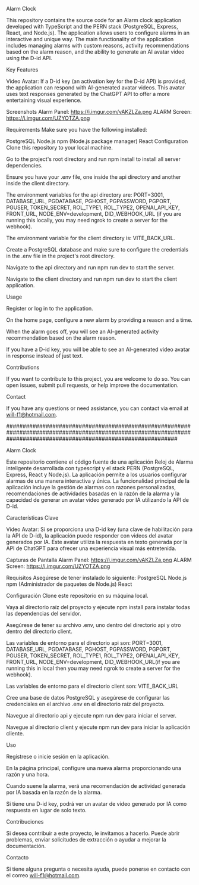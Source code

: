 Alarm Clock 

This repository contains the source code for an Alarm clock application developed with TypeScript and the PERN stack (PostgreSQL, Express, React, and Node.js). The application allows users to configure alarms in an interactive and unique way. The main functionality of the application includes managing alarms with custom reasons, activity recommendations based on the alarm reason, and the ability to generate an AI avatar video using the D-id API.

Key Features

Video Avatar: If a D-id key (an activation key for the D-id API) is provided, the application can respond with AI-generated avatar videos. This avatar uses text responses generated by the ChatGPT API to offer a more entertaining visual experience.

Screenshots
Alarm Panel: https://i.imgur.com/vAKZLZa.png
ALARM Screen: https://i.imgur.com/UZYOTZA.png

Requirements
Make sure you have the following installed:

PostgreSQL
Node.js
npm (Node.js package manager)
React
Configuration
Clone this repository to your local machine.

Go to the project's root directory and run npm install to install all server dependencies.

Ensure you have your .env file, one inside the api directory and another inside the client directory.

The environment variables for the api directory are: PORT=3001, DATABASE_URL, PGDATABASE, PGHOST, PGPASSWORD, PGPORT, PGUSER, TOKEN_SECRET, ROL_TYPE1, ROL_TYPE2, OPENAI_API_KEY, FRONT_URL, NODE_ENV=development, DID_WEBHOOK_URL (if you are running this locally, you may need ngrok to create a server for the webhook).

The environment variable for the client directory is: VITE_BACK_URL.

Create a PostgreSQL database and make sure to configure the credentials in the .env file in the project's root directory.

Navigate to the api directory and run npm run dev to start the server.

Navigate to the client directory and run npm run dev to start the client application.

Usage

Register or log in to the application.

On the home page, configure a new alarm by providing a reason and a time.

When the alarm goes off, you will see an AI-generated activity recommendation based on the alarm reason.

If you have a D-id key, you will be able to see an AI-generated video avatar in response instead of just text.

Contributions

If you want to contribute to this project, you are welcome to do so. You can open issues, submit pull requests, or help improve the documentation.

Contact

If you have any questions or need assistance, you can contact via email at will-f1@hotmail.com.

####################################################################################################################################################################

Alarm Clock 

Este repositorio contiene el código fuente de una aplicación Reloj de Alarma inteligente desarrollada con typescript y el stack PERN (PostgreSQL, Express, React y Node.js). La aplicación permite a los usuarios configurar alarmas de una manera interactiva y única. La funcionalidad principal de la aplicación incluye la gestión de alarmas con razones personalizadas, recomendaciones de actividades basadas en la razón de la alarma y la capacidad de generar un avatar video generado por IA utilizando la API de D-id.

Características Clave

Video Avatar: Si se proporciona una D-id key (una clave de habilitación para la API de D-id), la aplicación puede responder con videos del avatar generados por IA. Este avatar utiliza la respuesta en texto generada por la API de ChatGPT para ofrecer una experiencia visual más entretenida.

Capturas de Pantalla
Alarm Panel: https://i.imgur.com/vAKZLZa.png
ALARM Screen: https://i.imgur.com/UZYOTZA.png

Requisitos
Asegúrese de tener instalado lo siguiente:
PostgreSQL
Node.js
npm (Administrador de paquetes de Node.js)
React

Configuración
Clone este repositorio en su máquina local.

Vaya al directorio raíz del proyecto y ejecute npm install para instalar todas las dependencias del servidor.

Asegúrese de tener su archivo .env, uno dentro del directorio api y otro dentro del directorio client. 

Las variables de entorno para el directorio api son: PORT=3001, DATABASE_URL, PGDATABASE, PGHOST, PGPASSWORD, PGPORT, PGUSER, TOKEN_SECRET, ROL_TYPE1, ROL_TYPE2, OPENAI_API_KEY, FRONT_URL, NODE_ENV=development, DID_WEBHOOK_URL(if you are running this in local then you may need ngrok to create a server for the webhook).

Las variables de entorno para el directorio client son: VITE_BACK_URL

Cree una base de datos PostgreSQL y asegúrese de configurar las credenciales en el archivo .env en el directorio raíz del proyecto.

Navegue al directorio api y ejecute npm run dev para iniciar el server.

Navegue al directorio client y ejecute npm run dev para iniciar la aplicación cliente.

Uso

Regístrese o inicie sesión en la aplicación.

En la página principal, configure una nueva alarma proporcionando una razón y una hora.

Cuando suene la alarma, verá una recomendación de actividad generada por IA basada en la razón de la alarma.

Si tiene una D-id key, podrá ver un avatar de video generado por IA como respuesta en lugar de solo texto.

Contribuciones

Si desea contribuir a este proyecto, le invitamos a hacerlo. Puede abrir problemas, enviar solicitudes de extracción o ayudar a mejorar la documentación.

Contacto

Si tiene alguna pregunta o necesita ayuda, puede ponerse en contacto con el correo will-f1@hotmail.com.

